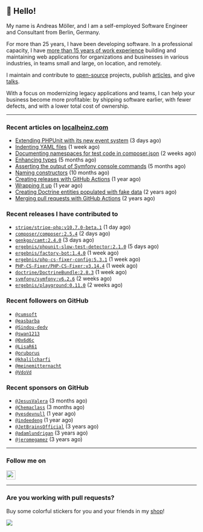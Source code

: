 ## :wave: Hello!

My name is Andreas Möller, and I am a self-employed Software Engineer and Consultant from Berlin, Germany.

For more than 25 years, I have been developing software. In a professional capacity, I have [more than 15 years of work experience](https://localheinz.com/work-experience/) building and maintaining web applications for organizations and businesses in various industries, in teams small and large, on location, and remotely.

I maintain and contribute to [open-source](https://localheinz.com/open-source/) projects, publish [articles](https://localheinz.com/articles/), and give [talks](https://localheinz.com/talks).

With a focus on modernizing legacy applications and teams, I can help your business become more profitable: by shipping software earlier, with fewer defects, and with a lower total cost of ownership.

<hr>

### Recent articles on [localheinz.com](https://localheinz.com/articles/)

- [Extending PHPUnit with its new event system](https://localheinz.com/articles/2023/02/14/extending-phpunit-with-its-new-event-system/) (3 days ago)
- [Indenting YAML files](https://localheinz.com/articles/2023/02/06/indenting-yaml-files/) (1 week ago)
- [Documenting namespaces for test code in composer.json](https://localheinz.com/articles/2023/01/29/documenting-namespaces-for-test-code-in-composer.json/) (2 weeks ago)
- [Enhancing types](https://localheinz.com/articles/2022/09/20/enhancing-types/) (5 months ago)
- [Asserting the output of Symfony console commands](https://localheinz.com/articles/2022/08/29/asserting-the-output-of-symfony-console-commands/) (5 months ago)
- [Naming constructors](https://localheinz.com/articles/2022/03/26/naming-constructors/) (10 months ago)
- [Creating releases with GitHub Actions](https://localheinz.com/articles/2022/01/24/creating-releases-with-github-actions/) (1 year ago)
- [Wrapping it up](https://localheinz.com/articles/2021/12/31/wrapping-it-up/) (1 year ago)
- [Creating Doctrine entities populated with fake data](https://localheinz.com/articles/2020/07/16/creating-doctrine-entities-populated-with-fake-data/) (2 years ago)
- [Merging pull requests with GitHub Actions](https://localheinz.com/articles/2020/06/15/merging-pull-requests-with-github-actions/) (2 years ago)

### Recent releases I have contributed to

- [`stripe/stripe-php:v10.7.0-beta.1`](https://github.com/stripe/stripe-php/releases/tag/v10.7.0-beta.1) (1 day ago)
- [`composer/composer:2.5.4`](https://github.com/composer/composer/releases/tag/2.5.4) (2 days ago)
- [`genkgo/camt:2.4.0`](https://github.com/genkgo/camt/releases/tag/2.4.0) (3 days ago)
- [`ergebnis/phpunit-slow-test-detector:2.1.0`](https://github.com/ergebnis/phpunit-slow-test-detector/releases/tag/2.1.0) (5 days ago)
- [`ergebnis/factory-bot:1.4.0`](https://github.com/ergebnis/factory-bot/releases/tag/1.4.0) (1 week ago)
- [`ergebnis/php-cs-fixer-config:5.3.1`](https://github.com/ergebnis/php-cs-fixer-config/releases/tag/5.3.1) (1 week ago)
- [`PHP-CS-Fixer/PHP-CS-Fixer:v3.14.4`](https://github.com/PHP-CS-Fixer/PHP-CS-Fixer/releases/tag/v3.14.4) (1 week ago)
- [`doctrine/DoctrineBundle:2.8.3`](https://github.com/doctrine/DoctrineBundle/releases/tag/2.8.3) (1 week ago)
- [`symfony/symfony:v6.2.6`](https://github.com/symfony/symfony/releases/tag/v6.2.6) (2 weeks ago)
- [`ergebnis/playground:0.11.0`](https://github.com/ergebnis/playground/releases/tag/0.11.0) (2 weeks ago)

### Recent followers on GitHub

- [`@cumsoft`](https://github.com/cumsoft)
- [`@easbarba`](https://github.com/easbarba)
- [`@Sindou-dedv`](https://github.com/Sindou-dedv)
- [`@swan1213`](https://github.com/swan1213)
- [`@0x6d6c`](https://github.com/0x6d6c)
- [`@LisaR61`](https://github.com/LisaR61)
- [`@oruborus`](https://github.com/oruborus)
- [`@khalilcharfi`](https://github.com/khalilcharfi)
- [`@meinemitternacht`](https://github.com/meinemitternacht)
- [`@VdoVd`](https://github.com/VdoVd)

### Recent sponsors on GitHub

- [`@JesusValera`](https://github.com/JesusValera) (3 months ago)
- [`@Chemaclass`](https://github.com/Chemaclass) (3 months ago)
- [`@yesdevnull`](https://github.com/yesdevnull) (1 year ago)
- [`@indeedeng`](https://github.com/indeedeng) (1 year ago)
- [`@JetBrainsOfficial`](https://github.com/JetBrainsOfficial) (3 years ago)
- [`@adamlundrigan`](https://github.com/adamlundrigan) (3 years ago)
- [`@jeromegamez`](https://github.com/jeromegamez) (3 years ago)

<hr>

### Follow me on

<p>
    <a target="_blank" href="https://twitter.com/intent/follow?screen_name=localheinz" title="Follow @localheinz on Twitter"><img src="https://cdn.jsdelivr.net/npm/simple-icons@3.9.0/icons/twitter.svg" width="24px" height="24px"></a>
</p>

<hr>

### Are you working with pull requests?

Buy some colorful stickers for you and your friends in my <a target="_blank" href="https://shop.localheinz.com" title="shop.localheinz.com">shop</a>!

[![](https://localheinz.com/permanent/img/localheinz/localheinz)](https://localheinz.com/permanent/url/localheinz/localheinz)

